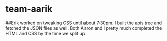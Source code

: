 # team-aarik
##Erik worked on tweaking CSS until about 7:30pm.  I built the apis tree and
  fetched the JSON files as well.  Both Aaron and I pretty much completed the
  HTML and CSS by the time we split up.
